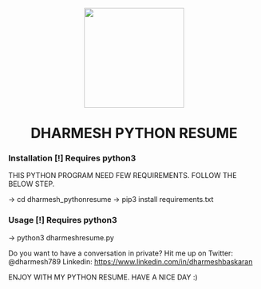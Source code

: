 
<h1 align="center">
  <br>
  <a href="https://github.com/dharmeshbaskaran/dharmesh_pythonresume"><img src="https://i.ibb.co/tMdKXmg/DHARMESH-PYTHON-RESUME.jpg" height=200 width=200></a>
  <br>
  <br>
  DHARMESH PYTHON RESUME
  <br>
</h1>



### Installation [!] Requires python3

THIS PYTHON PROGRAM NEED FEW REQUIREMENTS. FOLLOW THE BELOW  STEP.

-> cd dharmesh_pythonresume
-> pip3 install requirements.txt


### Usage [!] Requires python3

-> python3 dharmeshresume.py

Do you want to have a conversation in private? Hit me up on
Twitter: @dharmesh789
Linkedin: https://www.linkedin.com/in/dharmeshbaskaran


ENJOY WITH MY PYTHON RESUME. HAVE A NICE DAY :)
